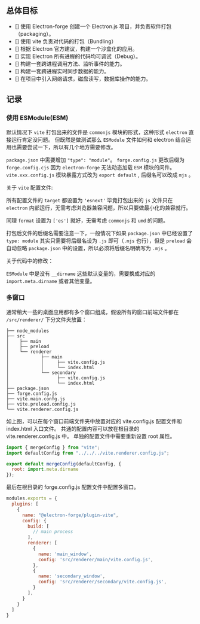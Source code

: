 ## 总体目标

- [] 使用 Electron-forge 创建一个 Electron.js 项目，并负责软件打包（packaging）。
- [] 使用 vite 负责对代码的打包（Bundling）
- [] 根据 Electron 官方建议，构建一个沙盒化的应用。
- [] 实现 Electron 所有进程的代码均可调试（Debug）。
- [] 构建一套跨进程调用方法、监听事件的能力。
- [] 构建一套跨进程实时同步数据的能力。
- [] 在项目中引入网络请求，磁盘读写，数据库操作的能力。

## 记录

### 使用 ESModule(ESM)

默认情况下 `vite` 打包出来的文件是 `commonjs` 模块的形式，这种形式 `electron` 直接运行肯定没问题。
但既然是做测试那么 `ESModule` 文件如何和 electron 结合运用也需要尝试一下，所以有几个地方需要修改。

`package.json` 中需要增加 `"type": "module"`。
`forge.config.js` 更改后缀为 `forge.config.cjs` 因为 `electron-forge` 无法动态加载 `ESM` 模块的问件。
`vite.xxx.config.js` 模块暴露方式改为 `export default` , 后缀名可以改成 `mjs` 。

关于 `vite` 配置文件:

所有配置文件的 `target` 都设置为 `'esnext'` 毕竟打包出来的 `js` 文件只在 `electron` 内部运行，无需考虑浏览器兼容问题，所以只要做最小化的兼容就行。 

同理 `format` 设置为 `['es']` 就好，无需考虑 `commonjs` 和 `umd` 的问题。

打包后文件的后缀名需要注意一下，一般情况下如果 `package.json` 中已经设置了 `type: module` 其实只需要将后缀名设为 `.js` 即可（`.mjs` 也行），但是 `preload` 会自动忽略 `package.json` 中的设置，所以必须将后缀名明确写为 `.mjs` 。

关于代码中的修改：

`ESModule` 中是没有 `__dirname` 这些默认变量的，需要换成对应的 `import.meta.dirname` 或者其他变量。

### 多窗口

通常稍大一些的桌面应用都有多个窗口组成，假设所有的窗口前端文件都在 `/src/renderer/` 下分文件夹放置：

```shell
├── node_modules
├── src
│    ├── main
│    ├── preload
│    └── renderer
│            ├── main
│            │     ├── vite.config.js
│            │     └── index.html
│            └── secondary
│                  ├── vite.config.js
│                  └── index.html
├── package.json
├── forge.config.js
├── vite.main.confg.js
├── vite.preload.config.js
└── vite.renderer.config.js
```

如上图，可以在每个窗口前端文件夹中放置对应的 vite.config.js 配置文件和 index.html 入口文件。
共通的配置内容可以放在根目录的 vite.renderer.config.js 中。
单独的配置文件中需要重新设置 root 属性。

```js
import { mergeConfig } from "vite";
import defaultConfig from "../../../vite.renderer.config.js";

export default mergeConfig(defaultConfig, {
  root: import.meta.dirname
});
```

最后在根目录的 forge.config.js 配置文件中配置多窗口。

```js
modules.exports = {
  plugins: [
    {
      name: "@electron-forge/plugin-vite",
      config: {
        build: [
          // main process 
        ],
        renderer: [
          {
            name: 'main_window',
            config: 'src/renderer/main/vite.config.js',
          },
          {
            name: 'secondary_window',
            config: 'src/renderer/secondary/vite.config.js',
          }
        ],
      }
    }
  ]
}
```
